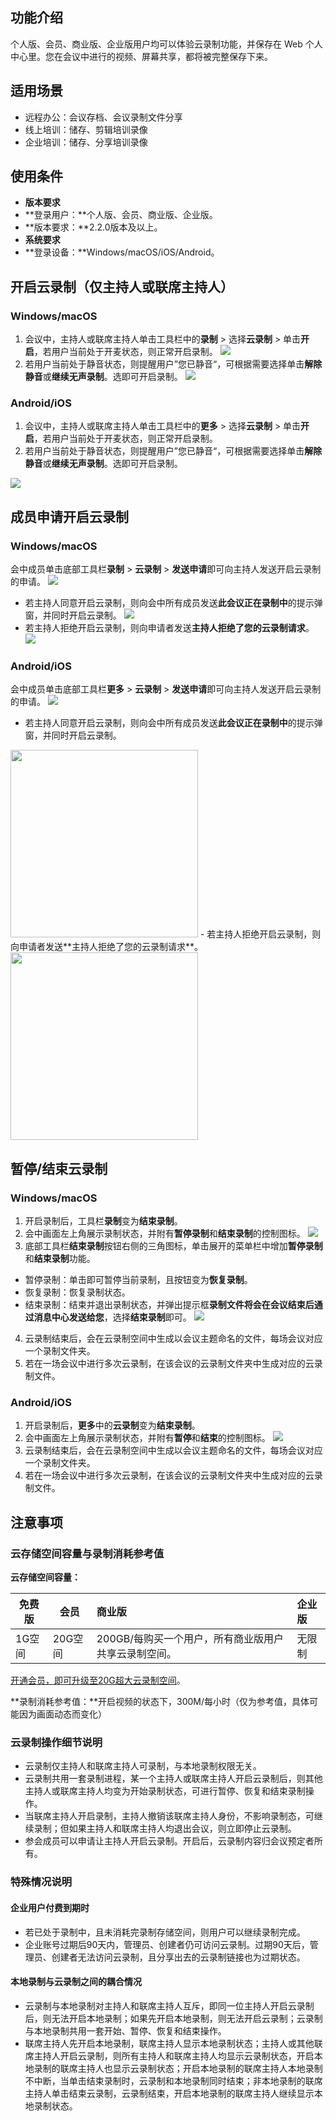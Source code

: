 ## 功能介绍
个人版、会员、商业版、企业版用户均可以体验云录制功能，并保存在 Web 个人中心里。您在会议中进行的视频、屏幕共享，都将被完整保存下来。

## 适用场景
- 远程办公：会议存档、会议录制文件分享
- 线上培训：储存、剪辑培训录像
- 企业培训：储存、分享培训录像

## 使用条件
- **版本要求**
 - **登录用户：**个人版、会员、商业版、企业版。
 - **版本要求：**2.2.0版本及以上。
- **系统要求**
 - **登录设备：**Windows/macOS/iOS/Android。


## 开启云录制（仅主持人或联席主持人）
### Windows/macOS
1. 会议中，主持人或联席主持人单击工具栏中的**录制** > 选择**云录制** > 单击**开启**，若用户当前处于开麦状态，则正常开启录制。
![](https://qcloudimg.tencent-cloud.cn/raw/a1901b47060b619864ebea314f3dd90c.png)
2. 若用户当前处于静音状态，则提醒用户”您已静音“，可根据需要选择单击**解除静音**或**继续无声录制**。选即可开启录制。
![](https://qcloudimg.tencent-cloud.cn/raw/f78eced659ea838edb48cbd1ec5328ac.png)

### Android/iOS
1. 会议中，主持人或联席主持人单击工具栏中的**更多** > 选择**云录制** > 单击**开启**，若用户当前处于开麦状态，则正常开启录制。
2. 若用户当前处于静音状态，则提醒用户”您已静音“，可根据需要选择单击**解除静音**或**继续无声录制**。选即可开启录制。

![](https://qcloudimg.tencent-cloud.cn/raw/80219f6f53b72cd752f9600bfbd8ea5e.png)

## 成员申请开启云录制
### Windows/macOS
会中成员单击底部工具栏**录制** > **云录制** > **发送申请**即可向主持人发送开启云录制的申请。
![](https://qcloudimg.tencent-cloud.cn/raw/cfb3217e47c88e9d75d29ed16aa5413b.png)
- 若主持人同意开启云录制，则向会中所有成员发送**此会议正在录制中**的提示弹窗，并同时开启云录制。
![](https://qcloudimg.tencent-cloud.cn/raw/74c141ad4839d03593313e9170254acc.png)
- 若主持人拒绝开启云录制，则向申请者发送**主持人拒绝了您的云录制请求**。
![](https://qcloudimg.tencent-cloud.cn/raw/bbe4dbb3388db5c6f6503d061030d097.png)

### Android/iOS
会中成员单击底部工具栏**更多** > **云录制** > **发送申请**即可向主持人发送开启云录制的申请。
![](https://qcloudimg.tencent-cloud.cn/raw/6cc4623060fe1bd2be8ac4a88830bbe1.png)
- 若主持人同意开启云录制，则向会中所有成员发送**此会议正在录制中**的提示弹窗，并同时开启云录制。
<img style="width:300px; max-width: inherit;" src="https://qcloudimg.tencent-cloud.cn/raw/517d7c778e684c575087086d27477cd3.png" />
- 若主持人拒绝开启云录制，则向申请者发送**主持人拒绝了您的云录制请求**。<br>
<img style="width:300px; max-width: inherit;" src="https://qcloudimg.tencent-cloud.cn/raw/8589679d262e51190002ab49e04fff26.png" />

## 暂停/结束云录制

### Windows/macOS
1. 开启录制后，工具栏**录制**变为**结束录制**。
2. 会中画面左上角展示录制状态，并附有**暂停录制**和**结束录制**的控制图标。
![](https://qcloudimg.tencent-cloud.cn/raw/174b42da97e63fabcef630018ba85867.png)
3. 底部工具栏**结束录制**按钮右侧的三角图标，单击展开的菜单栏中增加**暂停录制**和**结束录制**功能。
 - 暂停录制：单击即可暂停当前录制，且按钮变为**恢复录制**。
 - 恢复录制：恢复录制状态。
 - 结束录制：结束并退出录制状态，并弹出提示框**录制文件将会在会议结束后通过消息中心发送给您**，选择**结束录制**即可。
![](https://qcloudimg.tencent-cloud.cn/raw/d21d9f00913021170b84915b6c796465.png)
4. 云录制结束后，会在云录制空间中生成以会议主题命名的文件，每场会议对应一个录制文件夹。
5. 若在一场会议中进行多次云录制，在该会议的云录制文件夹中生成对应的云录制文件。

### Android/iOS
1. 开启录制后，**更多**中的**云录制**变为**结束录制**。
2. 会中画面左上角展示录制状态，并附有**暂停**和**结束**的控制图标。
![](https://qcloudimg.tencent-cloud.cn/raw/78a98c97cc0dc0d1ff65e9d8acc925c4.png)
3. 云录制结束后，会在云录制空间中生成以会议主题命名的文件，每场会议对应一个录制文件夹。
4. 若在一场会议中进行多次云录制，在该会议的云录制文件夹中生成对应的云录制文件。


## 注意事项
### 云存储空间容量与录制消耗参考值
**云存储空间容量：**

| 免费版     | 会员 |商业版   | 企业版   |
| --------   |--------   | :------  | :------   |
| 1G空间     | 20G空间| 200GB/每购买一个用户，所有商业版用户共享云录制空间。  | 无限制 |

[开通会员，即可升级至20G超大云录制空间](https://meeting.tencent.com/buy.html?open-vip=1)。

**录制消耗参考值：**开启视频的状态下，300M/每小时（仅为参考值，具体可能因为画面动态而变化）


### 云录制操作细节说明
- 云录制仅主持人和联席主持人可录制，与本地录制权限无关。
- 云录制共用一套录制进程，某一个主持人或联席主持人开启云录制后，则其他主持人或联席主持人均变为开始录制状态，可进行暂停、恢复和结束录制操作。
- 当联席主持人开启录制，主持人撤销该联席主持人身份，不影响录制态，可继续录制；但如果主持人和联席主持人均退出会议，则立即停止云录制。
- 参会成员可以申请让主持人开启云录制。开启后，云录制内容归会议预定者所有。

### 特殊情况说明
#### 企业用户付费到期时
- 若已处于录制中，且未消耗完录制存储空间，则用户可以继续录制完成。
- 企业账号过期后90天内，管理员、创建者仍可访问云录制。过期90天后，管理员、创建者无法访问云录制，且分享出去的云录制链接也为过期状态。

#### 本地录制与云录制之间的耦合情况
- 云录制与本地录制对主持人和联席主持人互斥，即同一位主持人开启云录制后，则无法开启本地录制；如果先开启本地录制，则无法开启云录制；云录制与本地录制共用一套开始、暂停、恢复和结束操作。
- 联席主持人先开启本地录制，联席主持人显示本地录制状态；主持人或其他联席主持人开启云录制，则所有主持人和联席主持人均显示云录制状态，开启本地录制的联席主持人也显示云录制状态；开启本地录制的联席主持人本地录制不中断，当单击结束录制时，云录制和本地录制同时结束；非本地录制的联席主持人单击结束云录制，云录制结束，开启本地录制的联席主持人继续显示本地录制状态。
